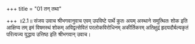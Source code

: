 +++
title = "01 तन् तथा"

+++
॥2.1॥ संजय उवाच श्रीभगवानुवाच एवम् उपविष्टे पार्थे कुतः अयम् अस्थाने
समुत्थितः शोक इति आक्षिप्य तम् इमं विषमस्थं शोकम् अविद्वत्सेवितं
परलोकविरोधिनम् अकीर्तिकरम् अतिक्षुद्रं हृदयदौर्बल्यकृतं परित्यज्य
युद्धाय उत्तिष्ठ इति श्रीभगवान् उवाच।  
